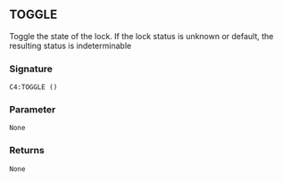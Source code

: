 ## TOGGLE

Toggle the state of the lock. If the lock status is unknown or default, the resulting status is indeterminable


### Signature

`C4:TOGGLE ()`


### Parameter

`None`


### Returns

`None`

